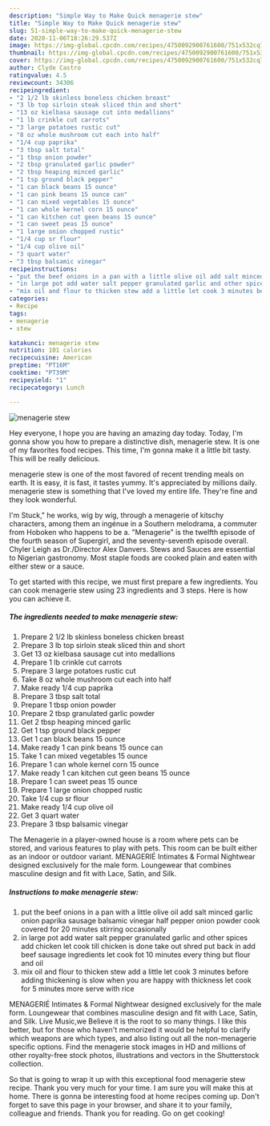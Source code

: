 ```yaml
---
description: "Simple Way to Make Quick menagerie stew"
title: "Simple Way to Make Quick menagerie stew"
slug: 51-simple-way-to-make-quick-menagerie-stew
date: 2020-11-06T18:26:29.537Z
image: https://img-global.cpcdn.com/recipes/4750092900761600/751x532cq70/menagerie-stew-recipe-main-photo.jpg
thumbnail: https://img-global.cpcdn.com/recipes/4750092900761600/751x532cq70/menagerie-stew-recipe-main-photo.jpg
cover: https://img-global.cpcdn.com/recipes/4750092900761600/751x532cq70/menagerie-stew-recipe-main-photo.jpg
author: Clyde Castro
ratingvalue: 4.5
reviewcount: 34306
recipeingredient:
- "2 1/2 lb skinless boneless chicken breast"
- "3 lb top sirloin steak sliced thin and short"
- "13 oz kielbasa sausage cut into medallions"
- "1 lb crinkle cut carrots"
- "3 large potatoes rustic cut"
- "8 oz whole mushroom cut each into half"
- "1/4 cup paprika"
- "3 tbsp salt total"
- "1 tbsp onion powder"
- "2 tbsp granulated garlic powder"
- "2 tbsp heaping minced garlic"
- "1 tsp ground black pepper"
- "1 can black beans 15 ounce"
- "1 can pink beans 15 ounce can"
- "1 can mixed vegetables 15 ounce"
- "1 can whole kernel corn 15 ounce"
- "1 can kitchen cut geen beans 15 ounce"
- "1 can sweet peas 15 ounce"
- "1 large onion chopped rustic"
- "1/4 cup sr flour"
- "1/4 cup olive oil"
- "3 quart water"
- "3 tbsp balsamic vinegar"
recipeinstructions:
- "put the beef onions in a pan with a little olive oil add salt minced garlic onion paprika sausage  balsamic vinegar half pepper onion powder cook covered for 20 minutes stirring occasionally"
- "in large pot add water salt pepper granulated garlic and other spices add chicken let cook till chicken is done take out shred put back in add beef sausage ingredients let cook fot 10 minutes every thing but flour and oil"
- "mix oil and flour to thicken stew add a little let cook 3 minutes before adding thickening is slow when you are happy with thickness let cook for 5 minutes more serve with rice"
categories:
- Recipe
tags:
- menagerie
- stew

katakunci: menagerie stew 
nutrition: 101 calories
recipecuisine: American
preptime: "PT16M"
cooktime: "PT39M"
recipeyield: "1"
recipecategory: Lunch

---
```



![menagerie stew](https://img-global.cpcdn.com/recipes/4750092900761600/751x532cq70/menagerie-stew-recipe-main-photo.jpg)

Hey everyone, I hope you are having an amazing day today. Today, I'm gonna show you how to prepare a distinctive dish, menagerie stew. It is one of my favorites food recipes. This time, I'm gonna make it a little bit tasty. This will be really delicious.

menagerie stew is one of the most favored of recent trending meals on earth. It is easy, it is fast, it tastes yummy. It's appreciated by millions daily. menagerie stew is something that I've loved my entire life. They're fine and they look wonderful.

I&#39;m Stuck,&#34; he works, wig by wig, through a menagerie of kitschy characters, among them an ingénue in a Southern melodrama, a commuter from Hoboken who happens to be a. &#34;Menagerie&#34; is the twelfth episode of the fourth season of Supergirl, and the seventy-seventh episode overall. Chyler Leigh as Dr./Director Alex Danvers. Stews and Sauces are essential to Nigerian gastronomy. Most staple foods are cooked plain and eaten with either stew or a sauce.


To get started with this recipe, we must first prepare a few ingredients. You can cook menagerie stew using 23 ingredients and 3 steps. Here is how you can achieve it.

<!--inarticleads1-->

##### The ingredients needed to make menagerie stew:

1. Prepare 2 1/2 lb skinless boneless chicken breast
1. Prepare 3 lb top sirloin steak sliced thin and short
1. Get 13 oz kielbasa sausage cut into medallions
1. Prepare 1 lb crinkle cut carrots
1. Prepare 3 large potatoes rustic cut
1. Take 8 oz whole mushroom cut each into half
1. Make ready 1/4 cup paprika
1. Prepare 3 tbsp salt total
1. Prepare 1 tbsp onion powder
1. Prepare 2 tbsp granulated garlic powder
1. Get 2 tbsp heaping minced garlic
1. Get 1 tsp ground black pepper
1. Get 1 can black beans 15 ounce
1. Make ready 1 can pink beans 15 ounce can
1. Take 1 can mixed vegetables 15 ounce
1. Prepare 1 can whole kernel corn 15 ounce
1. Make ready 1 can kitchen cut geen beans 15 ounce
1. Prepare 1 can sweet peas 15 ounce
1. Prepare 1 large onion chopped rustic
1. Take 1/4 cup sr flour
1. Make ready 1/4 cup olive oil
1. Get 3 quart water
1. Prepare 3 tbsp balsamic vinegar


The Menagerie in a player-owned house is a room where pets can be stored, and various features to play with pets. This room can be built either as an indoor or outdoor variant. MENAGERIÉ Intimates &amp; Formal Nightwear designed exclusively for the male form. Loungewear that combines masculine design and fit with Lace, Satin, and Silk. 

<!--inarticleads2-->

##### Instructions to make menagerie stew:

1. put the beef onions in a pan with a little olive oil add salt minced garlic onion paprika sausage  balsamic vinegar half pepper onion powder cook covered for 20 minutes stirring occasionally
1. in large pot add water salt pepper granulated garlic and other spices add chicken let cook till chicken is done take out shred put back in add beef sausage ingredients let cook fot 10 minutes every thing but flour and oil
1. mix oil and flour to thicken stew add a little let cook 3 minutes before adding thickening is slow when you are happy with thickness let cook for 5 minutes more serve with rice


MENAGERIÉ Intimates &amp; Formal Nightwear designed exclusively for the male form. Loungewear that combines masculine design and fit with Lace, Satin, and Silk. Live Music,we Believe it is the root to so many things. I like this better, but for those who haven&#39;t memorized it would be helpful to clarify which weapons are which types, and also listing out all the non-menagerie specific options. Find the menagerie stock images in HD and millions of other royalty-free stock photos, illustrations and vectors in the Shutterstock collection. 

So that is going to wrap it up with this exceptional food menagerie stew recipe. Thank you very much for your time. I am sure you will make this at home. There is gonna be interesting food at home recipes coming up. Don't forget to save this page in your browser, and share it to your family, colleague and friends. Thank you for reading. Go on get cooking!
